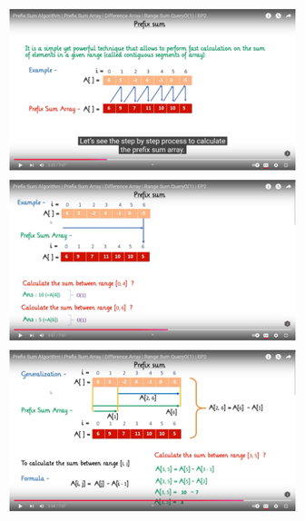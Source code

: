 ![alt text](../../.assets/prefix_sum.png)

![alt text](../../.assets/prefix_sum_1.png)

![alt text](../../.assets/prefix_sum_2.png)